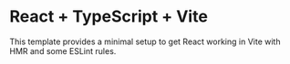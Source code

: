 # React + TypeScript + Vite

This template provides a minimal setup to get React working in Vite with HMR and some ESLint rules.


```

